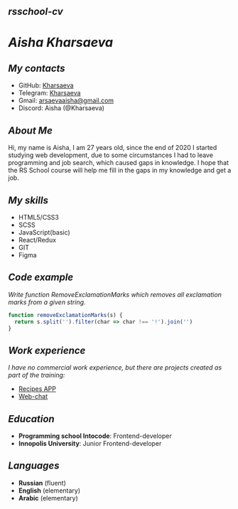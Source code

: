 ## ***rsschool-cv***

# ***Aisha Kharsaeva***

## ***My contacts***

- GitHub: <a href="https://github.com/Kharsaeva" target="_blank">Kharsaeva</a>
- Telegram: <a href="https://t.me/Kharsaeva" target="_blank">Kharsaeva</a>
- Gmail: arsaevaaisha@gmail.com
- Discord: Aisha (@Kharsaeva)

## ***About Me***

Hi, my name is Aisha, I am 27 years old, since the end of 2020 I started studying web development, due to some circumstances I had to leave programming and job search, which caused gaps in knowledge. I hope that the RS School course will help me fill in the gaps in my knowledge and get a job.

## ***My skills***

* HTML5/CSS3
* SCSS
* JavaScript(basic)
* React/Redux
* GIT
* Figma

## ***Code example***
*Write function RemoveExclamationMarks which removes all exclamation marks from a given string.*
```javascript
function removeExclamationMarks(s) {
  return s.split('').filter(char => char !== '!').join('')
}
```

## ***Work experience***

*I have no commercial work experience, but there are projects created as part of the training:*

- <a href="https://blooming-castle-56069.herokuapp.com/" target="_blank">Recipes APP</a>
- <a href="https://intense-island-55096.herokuapp.com/" target="_blank">Web-chat</a>

## ***Education***

- **Programming school Intocode**: Frontend-developer
- **Innopolis University**: Junior Frontend-developer


## ***Languages***

- **Russian** (fluent)
- **English** (elementary)
- **Arabic** (elementary)
